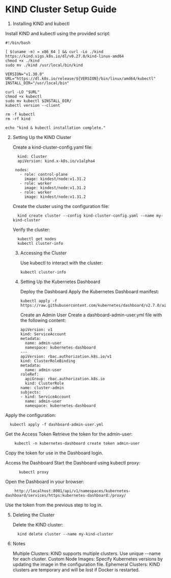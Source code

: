 # KIND Cluster Setup Guide

1. Installing KIND and kubectl

Install KIND and kubectl using the provided script:


    #!/bin/bash

    [ $(uname -m) = x86_64 ] && curl -Lo ./kind https://kind.sigs.k8s.io/dl/v0.27.0/kind-linux-amd64
    chmod +x ./kind
    sudo mv ./kind /usr/local/bin/kind

    VERSION="v1.30.0"
    URL="https://dl.k8s.io/release/${VERSION}/bin/linux/amd64/kubectl"
    INSTALL_DIR="/usr/local/bin"

    curl -LO "$URL"
    chmod +x kubectl
    sudo mv kubectl $INSTALL_DIR/
    kubectl version --client

    rm -f kubectl
    rm -rf kind

    echo "kind & kubectl installation complete."

2. Setting Up the KIND Cluster

   Create a kind-cluster-config.yaml file:

         kind: Cluster
         apiVersion: kind.x-k8s.io/v1alpha4

        nodes:
          - role: control-plane
            image: kindest/node:v1.31.2
          - role: worker
            image: kindest/node:v1.31.2
          - role: worker
            image: kindest/node:v1.31.2

   Create the cluster using the configuration file:

         kind create cluster --config kind-cluster-config.yaml --name my-kind-cluster

   Verify the cluster:

         kubectl get nodes
         kubectl cluster-info

   3. Accessing the Cluster

      Use kubectl to interact with the cluster:

          kubectl cluster-info

   4. Setting Up the Kubernetes Dashboard
  
      Deploy the Dashboard Apply the Kubernetes Dashboard manifest:

          kubectl apply -f https://raw.githubusercontent.com/kubernetes/dashboard/v2.7.0/aio/deploy/recommended.yaml


      Create an Admin User Create a dashboard-admin-user.yml file with the following content:


        
          apiVersion: v1
          kind: ServiceAccount
          metadata:
            name: admin-user
            namespace: kubernetes-dashboard
          ---
          apiVersion: rbac.authorization.k8s.io/v1
          kind: ClusterRoleBinding
          metadata:
            name: admin-user
          roleRef:
            apiGroup: rbac.authorization.k8s.io
            kind: ClusterRole
          name: cluster-admin
          subjects:
          - kind: ServiceAccount
            name: admin-user
            namespace: kubernetes-dashboard

Apply the configuration:

      kubectl apply -f dashboard-admin-user.yml

Get the Access Token Retrieve the token for the admin-user:

        kubectl -n kubernetes-dashboard create token admin-user

Copy the token for use in the Dashboard login.

Access the Dashboard Start the Dashboard using kubectl proxy:

          kubectl proxy


Open the Dashboard in your browser:

        http://localhost:8001/api/v1/namespaces/kubernetes-dashboard/services/https:kubernetes-dashboard:/proxy/

Use the token from the previous step to log in.


5. Deleting the Cluster

   Delete the KIND cluster:

         kind delete cluster --name my-kind-cluster

6. Notes

   Multiple Clusters: KIND supports multiple clusters. Use unique --name for each cluster. Custom Node Images: Specify Kubernetes versions by 
   updating the image in the configuration file. Ephemeral Clusters: KIND clusters are temporary and will be lost if Docker is restarted.
